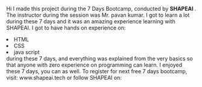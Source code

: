 
Hi I made this project during the 7 Days  Bootcamp, conducted by <b> SHAPEAI
</b>.
The instructor during the session was Mr. pavan kumar. I got to
learn a lot during these 7 days and it was an amazing experience learning with SHAPEAI.
I got to have hands on experience on:
<li>HTML
<li>CSS
<li>java script
<br>during these 7 days, and everything was explained from the very basics so that
anyone with zero experience on programming can learn.
I enjoyed these 7 days, you can as well. To register for next free 7 days bootcamp, visit:
www.shapeai.tech
or follow SHAPEAI on:

